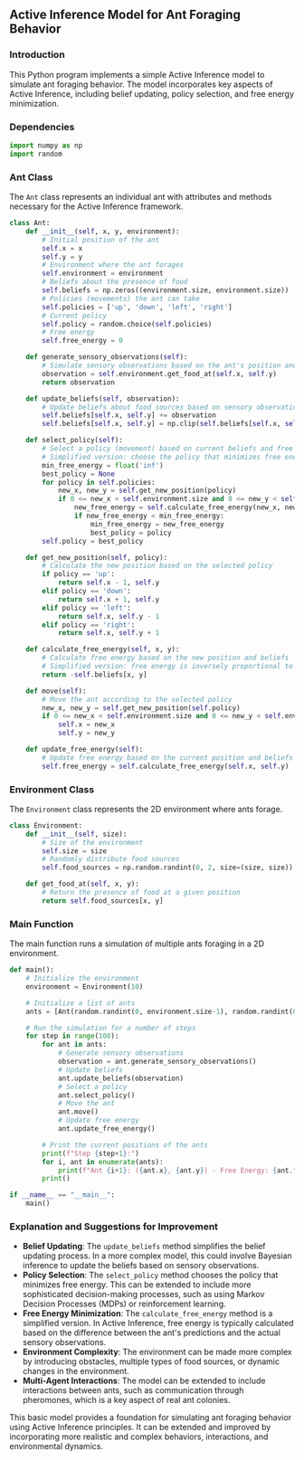 ## Active Inference Model for Ant Foraging Behavior

### Introduction

This Python program implements a simple Active Inference model to simulate ant foraging behavior. The model incorporates key aspects of Active Inference, including belief updating, policy selection, and free energy minimization.

### Dependencies

```python
import numpy as np
import random
```

### Ant Class

The `Ant` class represents an individual ant with attributes and methods necessary for the Active Inference framework.

```python
class Ant:
    def __init__(self, x, y, environment):
        # Initial position of the ant
        self.x = x
        self.y = y
        # Environment where the ant forages
        self.environment = environment
        # Beliefs about the presence of food
        self.beliefs = np.zeros((environment.size, environment.size))
        # Policies (movements) the ant can take
        self.policies = ['up', 'down', 'left', 'right']
        # Current policy
        self.policy = random.choice(self.policies)
        # Free energy
        self.free_energy = 0

    def generate_sensory_observations(self):
        # Simulate sensory observations based on the ant's position and environment
        observation = self.environment.get_food_at(self.x, self.y)
        return observation

    def update_beliefs(self, observation):
        # Update beliefs about food sources based on sensory observations
        self.beliefs[self.x, self.y] += observation
        self.beliefs[self.x, self.y] = np.clip(self.beliefs[self.x, self.y], 0, 1)

    def select_policy(self):
        # Select a policy (movement) based on current beliefs and free energy
        # Simplified version: choose the policy that minimizes free energy
        min_free_energy = float('inf')
        best_policy = None
        for policy in self.policies:
            new_x, new_y = self.get_new_position(policy)
            if 0 <= new_x < self.environment.size and 0 <= new_y < self.environment.size:
                new_free_energy = self.calculate_free_energy(new_x, new_y)
                if new_free_energy < min_free_energy:
                    min_free_energy = new_free_energy
                    best_policy = policy
        self.policy = best_policy

    def get_new_position(self, policy):
        # Calculate the new position based on the selected policy
        if policy == 'up':
            return self.x - 1, self.y
        elif policy == 'down':
            return self.x + 1, self.y
        elif policy == 'left':
            return self.x, self.y - 1
        elif policy == 'right':
            return self.x, self.y + 1

    def calculate_free_energy(self, x, y):
        # Calculate free energy based on the new position and beliefs
        # Simplified version: free energy is inversely proportional to the belief of food presence
        return -self.beliefs[x, y]

    def move(self):
        # Move the ant according to the selected policy
        new_x, new_y = self.get_new_position(self.policy)
        if 0 <= new_x < self.environment.size and 0 <= new_y < self.environment.size:
            self.x = new_x
            self.y = new_y

    def update_free_energy(self):
        # Update free energy based on the current position and beliefs
        self.free_energy = self.calculate_free_energy(self.x, self.y)
```

### Environment Class

The `Environment` class represents the 2D environment where ants forage.

```python
class Environment:
    def __init__(self, size):
        # Size of the environment
        self.size = size
        # Randomly distribute food sources
        self.food_sources = np.random.randint(0, 2, size=(size, size))

    def get_food_at(self, x, y):
        # Return the presence of food at a given position
        return self.food_sources[x, y]
```

### Main Function

The main function runs a simulation of multiple ants foraging in a 2D environment.

```python
def main():
    # Initialize the environment
    environment = Environment(10)

    # Initialize a list of ants
    ants = [Ant(random.randint(0, environment.size-1), random.randint(0, environment.size-1), environment) for _ in range(10)]

    # Run the simulation for a number of steps
    for step in range(100):
        for ant in ants:
            # Generate sensory observations
            observation = ant.generate_sensory_observations()
            # Update beliefs
            ant.update_beliefs(observation)
            # Select a policy
            ant.select_policy()
            # Move the ant
            ant.move()
            # Update free energy
            ant.update_free_energy()

        # Print the current positions of the ants
        print(f"Step {step+1}:")
        for i, ant in enumerate(ants):
            print(f"Ant {i+1}: ({ant.x}, {ant.y}) - Free Energy: {ant.free_energy}")
        print()

if __name__ == "__main__":
    main()
```

### Explanation and Suggestions for Improvement

- **Belief Updating**: The `update_beliefs` method simplifies the belief updating process. In a more complex model, this could involve Bayesian inference to update the beliefs based on sensory observations.
- **Policy Selection**: The `select_policy` method chooses the policy that minimizes free energy. This can be extended to include more sophisticated decision-making processes, such as using Markov Decision Processes (MDPs) or reinforcement learning.
- **Free Energy Minimization**: The `calculate_free_energy` method is a simplified version. In Active Inference, free energy is typically calculated based on the difference between the ant's predictions and the actual sensory observations.
- **Environment Complexity**: The environment can be made more complex by introducing obstacles, multiple types of food sources, or dynamic changes in the environment.
- **Multi-Agent Interactions**: The model can be extended to include interactions between ants, such as communication through pheromones, which is a key aspect of real ant colonies.

This basic model provides a foundation for simulating ant foraging behavior using Active Inference principles. It can be extended and improved by incorporating more realistic and complex behaviors, interactions, and environmental dynamics.